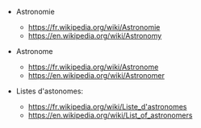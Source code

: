 * Astronomie
  * https://fr.wikipedia.org/wiki/Astronomie
  * https://en.wikipedia.org/wiki/Astronomy

* Astronome
  * https://fr.wikipedia.org/wiki/Astronome
  * https://en.wikipedia.org/wiki/Astronomer
* Listes d'astonomes:
    * https://fr.wikipedia.org/wiki/Liste_d'astronomes
    * https://en.wikipedia.org/wiki/List_of_astronomers

